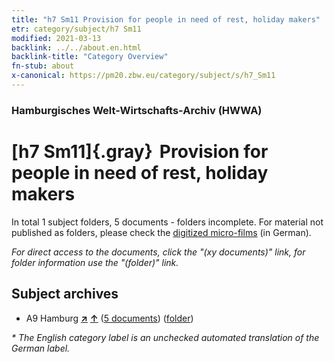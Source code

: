 ```yaml
---
title: "h7 Sm11 Provision for people in need of rest, holiday makers"
etr: category/subject/h7 Sm11
modified: 2021-03-13
backlink: ../../about.en.html
backlink-title: "Category Overview"
fn-stub: about
x-canonical: https://pm20.zbw.eu/category/subject/s/h7_Sm11
---
```


### Hamburgisches Welt-Wirtschafts-Archiv (HWWA)
# [h7 Sm11]{.gray}&#8201; Provision for people in need of rest, holiday makers&#160; 





In total 1 subject folders, 5 documents - folders incomplete.
For material not published as folders, please check the [digitized micro-films](/film/h1_sh.de.html) (in German).

_For direct access to the documents, click the "(xy documents)" link, for folder information use the "(folder)" link._

## Subject archives


- A9 Hamburg [**&nearr;**](../../../geo/i/140905/about.en.html "Hamburg (all folders)") [**&uarr;**](../../../geo/about.en.html#A9 "Country category system") (<a href="https://pm20.zbw.eu/dfgview/sh/140905,163343" title="about: Hamburg : Provision for people in need of rest, holiday makers" target="_blank">5 documents</a>) ([folder](../../../../folder/sh/1409xx/140905/1633xx/163343/about.en.html))


_* The English category label is an unchecked automated translation of the German label._

